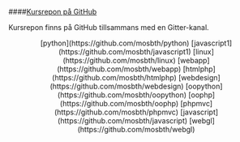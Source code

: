 ####[Kursrepon på GitHub](https://github.com/dbwebb-se)

Kursrepon finns på GitHub tillsammans med en Gitter-kanal.

<p style="text-align:center" markdown="1">
[python](https://github.com/mosbth/python)  [javascript1](https://github.com/mosbth/javascript1) [linux](https://github.com/mosbth/linux) [webapp](https://github.com/mosbth/webapp) [htmlphp](https://github.com/mosbth/htmlphp)  [webdesign](https://github.com/mosbth/webdesign) [oopython](https://github.com/mosbth/oopython) [oophp](https://github.com/mosbth/oophp) [phpmvc](https://github.com/mosbth/phpmvc)  [javascript](https://github.com/mosbth/javascript) [webgl](https://github.com/mosbth/webgl) 
</p>
